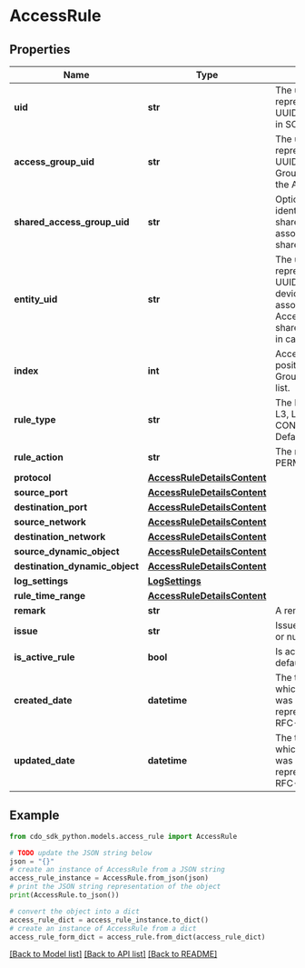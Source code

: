 # AccessRule


## Properties

Name | Type | Description | Notes
------------ | ------------- | ------------- | -------------
**uid** | **str** | The unique identifier, represented as a UUID, of Access Rule in SCC. | 
**access_group_uid** | **str** | The unique identifier, represented as a UUID, of the Access Group associated with the Access Rule. | 
**shared_access_group_uid** | **str** | Optional unique identifier for the shared Access Group associated with a shared Access Rule. | [optional] 
**entity_uid** | **str** | The unique identifier, represented as a UUID, of the device/manager associated with the Access Rule. Points to shared Access Group in case of shared Rule | 
**index** | **int** | Access rule index position in Access Group ordered rule list. | 
**rule_type** | **str** | The L3 level rule type. L3, L7 or CONTENT_FILTERING. Defaults to L3. | [optional] 
**rule_action** | **str** | The rule&#39;s action: PERMIT or DENY. | 
**protocol** | [**AccessRuleDetailsContent**](AccessRuleDetailsContent.md) |  | [optional] 
**source_port** | [**AccessRuleDetailsContent**](AccessRuleDetailsContent.md) |  | [optional] 
**destination_port** | [**AccessRuleDetailsContent**](AccessRuleDetailsContent.md) |  | [optional] 
**source_network** | [**AccessRuleDetailsContent**](AccessRuleDetailsContent.md) |  | [optional] 
**destination_network** | [**AccessRuleDetailsContent**](AccessRuleDetailsContent.md) |  | [optional] 
**source_dynamic_object** | [**AccessRuleDetailsContent**](AccessRuleDetailsContent.md) |  | [optional] 
**destination_dynamic_object** | [**AccessRuleDetailsContent**](AccessRuleDetailsContent.md) |  | [optional] 
**log_settings** | [**LogSettings**](LogSettings.md) |  | [optional] 
**rule_time_range** | [**AccessRuleDetailsContent**](AccessRuleDetailsContent.md) |  | [optional] 
**remark** | **str** | A remark. | [optional] 
**issue** | **str** | Issues. SHADOWED or null. | [optional] 
**is_active_rule** | **bool** | Is active. True by default | [optional] 
**created_date** | **datetime** | The time (in UTC) at which Access Rule was created, represented using the RFC-3339 standard. | [optional] 
**updated_date** | **datetime** | The time (in UTC) at which Access Rule was updated, represented using the RFC-3339 standard. | [optional] 

## Example

```python
from cdo_sdk_python.models.access_rule import AccessRule

# TODO update the JSON string below
json = "{}"
# create an instance of AccessRule from a JSON string
access_rule_instance = AccessRule.from_json(json)
# print the JSON string representation of the object
print(AccessRule.to_json())

# convert the object into a dict
access_rule_dict = access_rule_instance.to_dict()
# create an instance of AccessRule from a dict
access_rule_form_dict = access_rule.from_dict(access_rule_dict)
```
[[Back to Model list]](../README.md#documentation-for-models) [[Back to API list]](../README.md#documentation-for-api-endpoints) [[Back to README]](../README.md)


